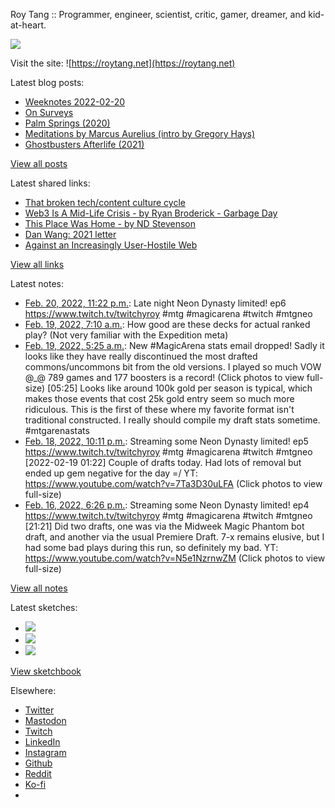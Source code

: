 Roy Tang :: Programmer, engineer, scientist, critic, gamer, dreamer, and kid-at-heart.

![](https://roytang.net/static/img/profile.jpg)

Visit the site: ![https://roytang.net](https://roytang.net)

Latest blog posts:

- [Weeknotes 2022-02-20](https://roytang.net/2022/02/weeknotes-02-20/)
- [On Surveys](https://roytang.net/2022/02/on-surveys/)
- [Palm Springs (2020)](https://roytang.net/2022/02/palm-springs/)
- [Meditations by Marcus Aurelius (intro by Gregory Hays)](https://roytang.net/2022/02/meditations/)
- [Ghostbusters Afterlife (2021)](https://roytang.net/2022/02/ghostbusters-afterlife/)

[View all posts](https://roytang.net/blog)

Latest shared links:

- [That broken tech/content culture cycle](https://roytang.net/2022/02/73d0a9fb1deb5cfb86b5c2bf51e2471e/)
- [Web3 Is A Mid-Life Crisis - by Ryan Broderick - Garbage Day](https://roytang.net/2022/02/df4b6c3bb3da337d11d1eeb097f87426/)
- [This Place Was Home - by ND Stevenson](https://roytang.net/2022/02/668e6bcd045b355fa5b596421c3f74df/)
- [Dan Wang: 2021 letter](https://roytang.net/2022/02/52c3d37234b55dd9c3518dbfbbfba2cf/)
- [Against an Increasingly User-Hostile Web](https://roytang.net/2022/02/against-an-increasingly-user-hostile-web/)

[View all links](https://roytang.net/links)

Latest notes:

- [Feb. 20, 2022, 11:22 p.m.](https://roytang.net/2022/02/1495418556783157248/): Late night Neon Dynasty limited! ep6 https://www.twitch.tv/twitchyroy #mtg #magicarena #twitch #mtgneo
- [Feb. 19, 2022, 7:10 a.m.](https://roytang.net/2022/02/hxidirm/): How good are these decks for actual ranked play? (Not very familiar with the Expedition meta)
- [Feb. 19, 2022, 5:25 a.m.](https://roytang.net/2022/02/1494785134578454528/): New #MagicArena stats email dropped! Sadly it looks like they have really discontinued the most drafted commons/uncommons bit from the old versions. I played so much VOW @_@ 789 games and 177 boosters is a record! (Click photos to view full-size) [05:25] Looks like around 100k gold per season is typical, which makes those events that cost 25k gold entry seem so much more ridiculous. This is the first of these where my favorite format isn&#x27;t traditional constructed. I really should compile my draft stats sometime. #mtgarenastats
- [Feb. 18, 2022, 10:11 p.m.](https://roytang.net/2022/02/1494675861823492102/): Streaming some Neon Dynasty limited! ep5 https://www.twitch.tv/twitchyroy #mtg #magicarena #twitch #mtgneo [2022-02-19 01:22] Couple of drafts today. Had lots of removal but ended up gem negative for the day =/ YT: https://www.youtube.com/watch?v=7Ta3D30uLFA (Click photos to view full-size)
- [Feb. 16, 2022, 6:26 p.m.](https://roytang.net/2022/02/1493894475424350208/): Streaming some Neon Dynasty limited! ep4 https://www.twitch.tv/twitchyroy #mtg #magicarena #twitch #mtgneo [21:21] Did two drafts, one was via the Midweek Magic Phantom bot draft, and another via the usual Premiere Draft. 7-x remains elusive, but I had some bad plays during this run, so definitely my bad. YT: https://www.youtube.com/watch?v=N5e1NzrnwZM (Click photos to view full-size)

[View all notes](https://roytang.net/notes)

Latest sketches:


- ![](https://roytang.net/media/cache/eb/6d/eb6d42690e16874c36049dccfd32b06d.jpg)
- ![](https://roytang.net/media/cache/6c/d5/6cd5b41f73d41026b3f65beeac28a6af.jpg)
- ![](https://roytang.net/media/cache/e5/da/e5da975ee2fed5a25dba802aa7d5ad1c.jpg)

[View sketchbook](https://roytang.net/albums/sketchbook)


Elsewhere:

- [Twitter](https://twitter.com/roytang)
- [Mastodon](https://mastodon.technology/@roytang)
- [Twitch](https://twitch.tv/twitchyroy)
- [LinkedIn](https://www.linkedin.com/in/roytang)
- [Instagram](https://instagram.com/roytang0400)
- [Github](https://github.com/roytang)
- [Reddit](https://reddit.com/u/hungryroy)
- [Ko-fi](https://ko-fi.com/roytang)
- [](mailto:hello@roytang.net)